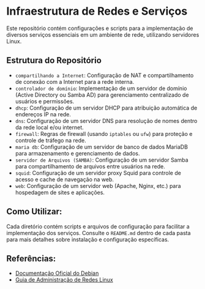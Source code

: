 # Infraestrutura de Redes e Serviços  

Este repositório contém configurações e scripts para a implementação de diversos serviços essenciais em um ambiente de rede, utilizando servidores Linux.  

Estrutura do Repositório  
------------------------

- `compartilhando a Internet`: Configuração de NAT e compartilhamento de conexão com a Internet para a rede interna.  
- `controlador de domínio`: Implementação de um servidor de domínio (Active Directory ou Samba AD) para gerenciamento centralizado de usuários e permissões.  
- `dhcp`: Configuração de um servidor DHCP para atribuição automática de endereços IP na rede.  
- `dns`: Configuração de um servidor DNS para resolução de nomes dentro da rede local e/ou internet.  
- `firewall`: Regras de firewall (usando `iptables` ou `ufw`) para proteção e controle de tráfego na rede.  
- `maria db`: Configuração de um servidor de banco de dados MariaDB para armazenamento e gerenciamento de dados.  
- `servidor de Arquivos (SAMBA)`: Configuração de um servidor Samba para compartilhamento de arquivos entre usuários na rede.  
- `squid`: Configuração de um servidor proxy Squid para controle de acesso e cache de navegação na web.  
- `web`: Configuração de um servidor web (Apache, Nginx, etc.) para hospedagem de sites e aplicações.  

Como Utilizar:  
--------------
Cada diretório contém scripts e arquivos de configuração para facilitar a implementação dos serviços. 
Consulte o `README.md` dentro de cada pasta para mais detalhes sobre instalação e configuração específicas.  

Referências:  
------------

- [Documentação Oficial do Debian](https://www.debian.org/doc/)  
- [Guia de Administração de Redes Linux](https://wiki.archlinux.org/)  


